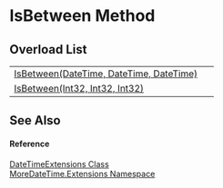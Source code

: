 # IsBetween Method


## Overload List
<table>
<tr>
<td><a href="M_MoreDateTime_Extensions_DateTimeExtensions_IsBetween.md">IsBetween(DateTime, DateTime, DateTime)</a></td>
<td> </td></tr>
<tr>
<td><a href="M_MoreDateTime_Extensions_DateTimeExtensions_IsBetween_1.md">IsBetween(Int32, Int32, Int32)</a></td>
<td> </td></tr>
</table>

## See Also


#### Reference
<a href="T_MoreDateTime_Extensions_DateTimeExtensions.md">DateTimeExtensions Class</a>  
<a href="N_MoreDateTime_Extensions.md">MoreDateTime.Extensions Namespace</a>  
